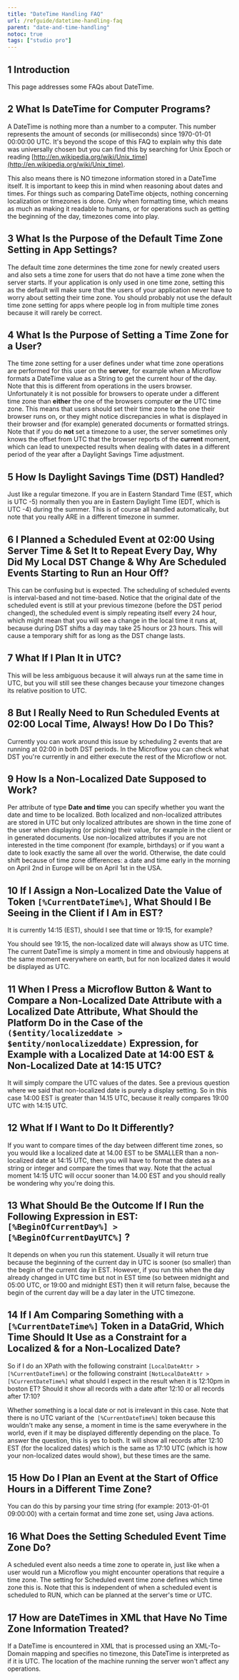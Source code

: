 ```yaml
---
title: "DateTime Handling FAQ"
url: /refguide/datetime-handling-faq
parent: "date-and-time-handling"
notoc: true
tags: ["studio pro"]
---
```


## 1 Introduction

This page addresses some FAQs about DateTime.

## 2 What Is DateTime for Computer Programs?

A DateTime is nothing more than a number to a computer. This number represents the amount of seconds (or milliseconds) since 1970-01-01 00:00:00 UTC. It's beyond the scope of this FAQ to explain why this date was universally chosen but you can find this by searching for Unix Epoch or reading [http://en.wikipedia.org/wiki/Unix_time](http://en.wikipedia.org/wiki/Unix_time).

This also means there is NO timezone information stored in a DateTime itself. It is important to keep this in mind when reasoning about dates and times. For things such as comparing DateTime objects, nothing concerning localization or timezones is done. Only when formatting time, which means as much as making it readable to humans, or for operations such as getting the beginning of the day, timezones come into play.

## 3 What Is the Purpose of the Default Time Zone Setting in App Settings?

The default time zone determines the time zone for newly created users and also sets a time zone for users that do not have a time zone when the server starts. If your application is only used in one time zone, setting this as the default will make sure that the users of your application never have to worry about setting their time zone. You should probably not use the default time zone setting for apps where people log in from multiple time zones because it will rarely be correct.

## 4 What Is the Purpose of Setting a Time Zone for a User?

The time zone setting for a user defines under what time zone operations are performed for this user on the **server**, for example when a Microflow formats a DateTime value as a String to get the current hour of the day. Note that this is different from operations in the users browser. Unfortunately it is not possible for browsers to operate under a different time zone than **either** the one of the browsers computer **or** the UTC time zone. This means that users should set their time zone to the one their browser runs on, or they might notice discrepancies in what is displayed in their browser and (for example) generated documents or formatted strings. Note that if you do **not** set a timezone to a user, the server sometimes only knows the offset from UTC that the browser reports of the **current** moment, which can lead to unexpected results when dealing with dates in a different period of the year after a Daylight Savings Time adjustment.

## 5 How Is Daylight Savings Time (DST) Handled?

Just like a regular timezone. If you are in Eastern Standard Time (EST, which is UTC -5) normally then you are in Eastern Daylight Time (EDT, which is UTC -4) during the summer. This is of course all handled automatically, but note that you really ARE in a different timezone in summer.

## 6 I Planned a Scheduled Event at 02:00 Using Server Time & Set It to Repeat Every Day, Why Did My Local DST Change & Why Are Scheduled Events Starting to Run an Hour Off?

This can be confusing but is expected. The scheduling of scheduled events is interval-based and not time-based. Notice that the original date of the scheduled event is still at your previous timezone (before the DST period changed), the scheduled event is simply repeating itself every 24 hour, which might mean that you will see a change in the local time it runs at, because during DST shifts a day may take 25 hours or 23 hours. This will cause a temporary shift for as long as the DST change lasts.

## 7 What If I Plan It in UTC?

This will be less ambiguous because it will always run at the same time in UTC, but you will still see these changes because your timezone changes its relative position to UTC.

## 8 But I Really Need to Run Scheduled Events at 02:00 Local Time, Always! How Do I Do This?

Currently you can work around this issue by scheduling 2 events that are running at 02:00 in both DST periods. In the Microflow you can check what DST you're currently in and either execute the rest of the Microflow or not.

## 9 How Is a Non-Localized Date Supposed to Work?

Per attribute of type **Date and time** you can specify whether you want the date and time to be localized. Both localized and non-localized attributes are stored in UTC but only localized attributes are shown in the time zone of the user when displaying (or picking) their value, for example in the client or in generated documents. Use non-localized attributes if you are not interested in the time component (for example, birthdays) or if you want a date to look exactly the same all over the world. Otherwise, the date could shift because of time zone differences: a date and time early in the morning on April 2nd in Europe will be on April 1st in the USA.

## 10 If I Assign a Non-Localized Date the Value of Token `[%CurrentDateTime%]`, What Should I Be Seeing in the Client if I Am in EST?

It is currently 14:15 (EST), should I see that time or 19:15, for example?

You should see 19:15, the non-localized date will always show as UTC time. The current DateTime is simply a moment in time and obviously happens at the same moment everywhere on earth, but for non localized dates it would be displayed as UTC.

## 11 When I Press a Microflow Button & Want to Compare a Non-Localized Date Attribute with a Localized Date Attribute, What Should the Platform Do in the Case of the `($entity/localizeddate > $entity/nonlocalizeddate)` Expression, for Example with a Localized Date at 14:00 EST & Non-Localized Date at 14:15 UTC?

It will simply compare the UTC values of the dates. See a previous question where we said that non-localized date is purely a display setting. So in this case 14:00 EST is greater than 14.15 UTC, because it really compares 19:00 UTC with 14:15 UTC.

## 12 What If I Want to Do It Differently?

If you want to compare times of the day between different time zones, so you would like a localized date at 14.00 EST to be SMALLER than a non-localized date at 14:15 UTC, then you will have to format the dates as a string or integer and compare the times that way. Note that the actual moment 14:15 UTC will occur sooner than 14.00 EST and you should really be wondering why you're doing this.

## 13 What Should Be the Outcome If I Run the Following Expression in EST: `[%BeginOfCurrentDay%] > [%BeginOfCurrentDayUTC%]` ?

It depends on when you run this statement. Usually it will return true because the beginning of the current day in UTC is sooner (so smaller) than the begin of the current day in EST. However, if you run this when the day already changed in UTC time but not in EST time (so between midnight and 05:00 UTC, or 19:00 and midnight EST) then it will return false, because the begin of the current day will be a day later in the UTC timezone.

## 14 If I Am Comparing Something with a `[%CurrentDateTime%]` Token in a DataGrid, Which Time Should It Use as a Constraint for a Localized & for a Non-Localized Date? 

So if I do an XPath with the following constraint `[LocalDateAttr > [%CurrentDateTime%]` or the following constraint `[NotLocalDateAttr > [%CurrentDateTime%]` what should I expect in the result when it is 12:10pm in boston ET? Should it show all records with a date after 12:10 or all records after 17:10?

Whether something is a local date or not is irrelevant in this case. Note that there is no UTC variant of the`
[%CurrentDateTime%]` token because this wouldn't make any sense, a moment in time is the same everywhere in the world, even if it may be displayed differently depending on the place. To answer the question, this is yes to both. It will show all records after 12:10 EST (for the localized dates) which is the same as 17:10 UTC (which is how your non-localized dates would show), but these times are the same.

## 15 How Do I Plan an Event at the Start of Office Hours in a Different Time Zone?

You can do this by parsing your time string (for example: 2013-01-01 09:00:00) with a certain format and time zone set, using Java actions.

## 16 What Does the Setting Scheduled Event Time Zone Do?

A scheduled event also needs a time zone to operate in, just like when a user would run a Microflow you might encounter operations that require a time zone. The setting for Scheduled event time zone defines which time zone this is. Note that this is independent of when a scheduled event is scheduled to RUN, which can be planned at the server's time or UTC.

## 17 How are DateTimes in XML that Have No Time Zone Information Treated?

If a DateTime is encountered in XML that is processed using an XML-To-Domain mapping and specifies no timezone, this DateTime is interpreted as if it is UTC. The location of the machine running the server won't affect any operations.
